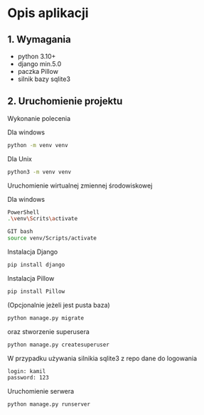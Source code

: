 # Opis aplikacji
## 1. Wymagania
- python 3.10+
- django min.5.0
- paczka Pillow
- silnik bazy sqlite3

## 2. Uruchomienie projektu
Wykonanie polecenia

Dla windows
```sh
python -m venv venv
```

Dla Unix
```sh
python3 -m venv venv
```

Uruchomienie wirtualnej zmiennej środowiskowej

Dla windows
```sh
PowerShell
.\venv\Scrits\activate

GIT bash
source venv/Scripts/activate
```

Instalacja Django
```sh
pip install django
```

Instalacja Pillow
```sh
pip install Pillow
```

(Opcjonalnie jeżeli jest pusta baza)
```sh
python manage.py migrate
```
oraz stworzenie superusera
```sh
python manage.py createsuperuser
```

W przypadku używania silnikia sqlite3 z repo dane do logowania
```sh
login: kamil
password: 123
```

Uruchomienie serwera
```sh
python manage.py runserver
```